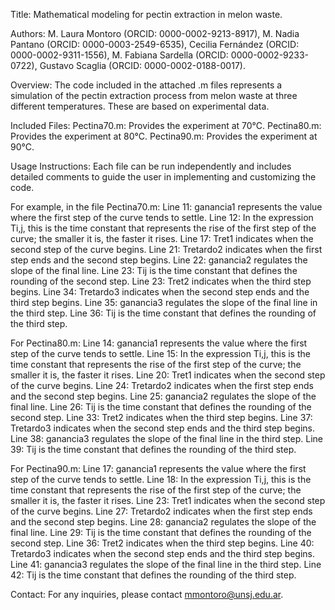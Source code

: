 Title: Mathematical modeling for pectin extraction in melon waste.

Authors: M. Laura Montoro (ORCID: 0000-0002-9213-8917), M. Nadia Pantano (ORCID: 0000-0003-2549-6535), Cecilia Fernández (ORCID: 0000-0002-9311-1556), M. Fabiana Sardella (ORCID: 0000-0002-9233-0722), Gustavo Scaglia (ORCID: 0000-0002-0188-0017). 

Overview: The code included in the attached .m files represents a simulation of the pectin extraction process from melon waste at three different temperatures. These are based on experimental data.

Included Files:
Pectina70.m: Provides the experiment at 70°C.
Pectina80.m: Provides the experiment at 80°C.
Pectina90.m: Provides the experiment at 90°C. 

Usage Instructions: Each file can be run independently and includes detailed comments to guide the user in implementing and customizing the code. 

For example, in the file Pectina70.m:
Line 11: ganancia1 represents the value where the first step of the curve tends to settle.
Line 12: In the expression Ti,j, this is the time constant that represents the rise of the first step of the curve; the smaller it is, the faster it rises.
Line 17: Tret1 indicates when the second step of the curve begins.
Line 21: Tretardo2 indicates when the first step ends and the second step begins.
Line 22: ganancia2 regulates the slope of the final line.
Line 23: Tij is the time constant that defines the rounding of the second step.
Line 23: Tret2 indicates when the third step begins.
Line 34: Tretardo3 indicates when the second step ends and the third step begins.
Line 35: ganancia3 regulates the slope of the final line in the third step.
Line 36: Tij is the time constant that defines the rounding of the third step.

For Pectina80.m:
Line 14: ganancia1 represents the value where the first step of the curve tends to settle.
Line 15: In the expression Ti,j, this is the time constant that represents the rise of the first step of the curve; the smaller it is, the faster it rises.
Line 20: Tret1 indicates when the second step of the curve begins.
Line 24: Tretardo2 indicates when the first step ends and the second step begins.
Line 25: ganancia2 regulates the slope of the final line.
Line 26: Tij is the time constant that defines the rounding of the second step.
Line 33: Tret2 indicates when the third step begins.
Line 37: Tretardo3 indicates when the second step ends and the third step begins.
Line 38: ganancia3 regulates the slope of the final line in the third step.
Line 39: Tij is the time constant that defines the rounding of the third step.

For Pectina90.m:
Line 17: ganancia1 represents the value where the first step of the curve tends to settle.
Line 18: In the expression Ti,j, this is the time constant that represents the rise of the first step of the curve; the smaller it is, the faster it rises.
Line 23: Tret1 indicates when the second step of the curve begins.
Line 27: Tretardo2 indicates when the first step ends and the second step begins.
Line 28: ganancia2 regulates the slope of the final line.
Line 29: Tij is the time constant that defines the rounding of the second step.
Line 36: Tret2 indicates when the third step begins.
Line 40: Tretardo3 indicates when the second step ends and the third step begins.
Line 41: ganancia3 regulates the slope of the final line in the third step.
Line 42: Tij is the time constant that defines the rounding of the third step.

Contact: For any inquiries, please contact mmontoro@unsj.edu.ar.
